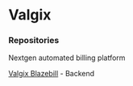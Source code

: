 # Valgix


### Repositories 
Nextgen automated billing platform

[Valgix Blazebill](https://github.com/valgixcenter/app) - Backend
